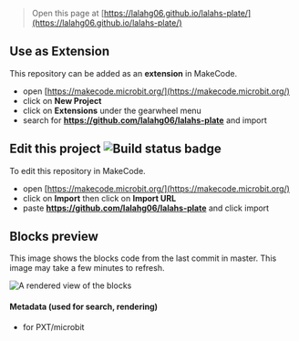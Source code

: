 
> Open this page at [https://lalahg06.github.io/lalahs-plate/](https://lalahg06.github.io/lalahs-plate/)

## Use as Extension

This repository can be added as an **extension** in MakeCode.

* open [https://makecode.microbit.org/](https://makecode.microbit.org/)
* click on **New Project**
* click on **Extensions** under the gearwheel menu
* search for **https://github.com/lalahg06/lalahs-plate** and import

## Edit this project ![Build status badge](https://github.com/lalahg06/lalahs-plate/workflows/MakeCode/badge.svg)

To edit this repository in MakeCode.

* open [https://makecode.microbit.org/](https://makecode.microbit.org/)
* click on **Import** then click on **Import URL**
* paste **https://github.com/lalahg06/lalahs-plate** and click import

## Blocks preview

This image shows the blocks code from the last commit in master.
This image may take a few minutes to refresh.

![A rendered view of the blocks](https://github.com/lalahg06/lalahs-plate/raw/master/.github/makecode/blocks.png)

#### Metadata (used for search, rendering)

* for PXT/microbit
<script src="https://makecode.com/gh-pages-embed.js"></script><script>makeCodeRender("{{ site.makecode.home_url }}", "{{ site.github.owner_name }}/{{ site.github.repository_name }}");</script>
